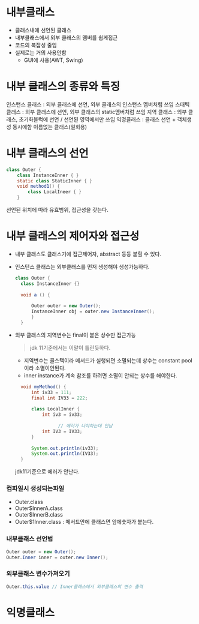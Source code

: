 # 내부클래스
- 클래스내에 선언된 클래스
- 내부클래스에서 외부 클래스의 멤버를 쉽게접근
- 코드의 복잡성 줄임
- 실제로는 거의 사용안함
  - GUI에 사용(AWT, Swing)
  
# 내부 클래스의 종류와 특징
인스턴스 클래스 : 외부 클래스에 선언, 외부 클래스의 인스턴스 멤버처럼 쓰임
스태틱 클래스 : 외부 클래스에 선언, 외부 클래스의 static멤버처럼 쓰임
지역 클래스 : 외부 클래스, 초기화블럭에 선언 / 선언된 영역에서만 쓰임
익명클래스 : 클래스 선언 + 객체생성 동시에함 이름없는 클래스(일회용)

# 내부 클래스의 선언
```java
class Outer {
	class InstanceInner { }
    static class StaticInner { }
    void method1() {
    	class LocalIneer { }
    }
```
선언된 위치에 따라 유효범위, 접근성을 갖는다.

# 내부 클래스의 제어자와 접근성
- 내부 클래스도 클래스기에 접근제어자, abstract 등등 붙힐 수 있다.
- 인스턴스 클래스는 외부클래스를 먼저 생성해야 생성가능하다.
  ```java
  class Outer {
  	class InstanceInner {}
    
  	void a () {
    
  		Outer outer = new Outer();
  		InstanceInner obj = outer.new InstanceInner();
        }
    }
  
  ```
- 외부 클래스의 지역변수는 final이 붙은 상수만 접근가능
  > jdk  11기준에서는 이말이 틀린듯하다.
  
  - 지역변수는 콜스택이라 메서드가 실행되면 소멸되는데 상수는 constant pool이라 소멸이안된다.
  - inner instance가 계속 참조를 하려면 소멸이 안되는 상수를 해야한다.
  
  ```java
  	void myMethod() {
		int iv33 = 111;
		final int IV33 = 222;
		
		class LocalInner {
			int iv3 = iv33;
            
                  // 에러가 나야하는데 안남
			int IV3 = IV33; 
		}
		
		System.out.println(iv33);
		System.out.println(IV33);
	}
  ```
  jdk11기준으로 에러가 안난다.
  
  
### 컴파일시 생성되는파일
- Outer.class
- Outer$InnerA.class
- Outer$InnerB.class
- Outer$1Inner.class : 메서드안에 클래스면 앞에숫자가 붙는다.

### 내부클래스 선언법
```java
Outer outer = new Outer();
Outer.Inner inner = outer.new Inner();
```
### 외부클래스 변수가져오기
``` java
Outer.this.value // Inner클래스에서 외부클래스의 변수 출력
```


# 익명클래스
